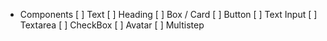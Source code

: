 - Components
[ ] Text
[ ] Heading
[ ] Box / Card
[ ] Button
[ ] Text Input
[ ] Textarea
[ ] CheckBox
[ ] Avatar
[ ] Multistep